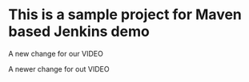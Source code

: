 # This is a sample project for Maven based Jenkins demo

A new change for our VIDEO

A newer change for out VIDEO
